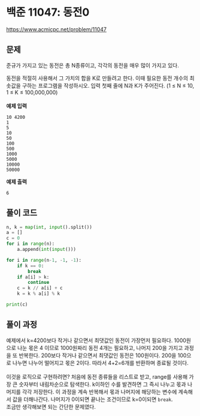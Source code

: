 # 백준 11047: 동전0

https://www.acmicpc.net/problem/11047

## 문제

준규가 가지고 있는 동전은 총 N종류이고, 각각의 동전을 매우 많이 가지고 있다.

동전을 적절히 사용해서 그 가치의 합을 K로 만들려고 한다. 이때 필요한 동전 개수의 최솟값을 구하는 프로그램을 작성하시오. 입력 첫째 줄에 N과 K가 주어진다. (1 ≤ N ≤ 10, 1 ≤ K ≤ 100,000,000) <br><br>
**예제 입력**

```
10 4200
1
5
10
50
100
500
1000
5000
10000
50000
```

**예제 출력**

```
6
```

## 풀이 코드

```python
n, k = map(int, input().split())
a = []
c = 0
for i in range(n):
    a.append(int(input()))

for i in range(n-1, -1, -1):
    if k == 0:
        break
    if a[i] > k:
        continue
    c = k // a[i] + c
    k = k % a[i] % k

print(c)
```

## 풀이 과정

예제에서 k=4200보다 작거나 같으면서 최댓값인 동전이 가장먼저 필요하다. 1000원으로 나눈 몫은 4 이므로 1000원짜리 동전 4개는 필요하고, 나머지 200을 가지고 과정을 또 반복한다. 200보다 작거나 같으면서 최댓값인 동전은 100원이다.
200을 100으로 나누면 나누어 떨어지고 몫은 2이다. 따라서 4+2=6개를 반환하며 종료될 것이다. <br><br>
이것을 로직으로 구현하려면? 처음에 동전 종류들을 리스트로 받고, range를 사용해 가장 큰 숫자부터 내림차순으로 탐색한다. k이하인 수를 발견하면 그 즉시 나누고 몫과 나머지를 각각 저장한다. 이 과정을 계속 반복해서 몫과 나머지에 해당하는 변수에 계속해서 값을 더해나간다. 나머지가 0이되면 끝나는 조건이므로 k=0이되면 `break`. <br>조금만 생각해보면 되는 간단한 문제였다.

